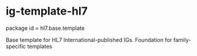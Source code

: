 # ig-template-hl7

package id = hl7.base.template

Base template for HL7 International-published IGs.  Foundation for family-specific templates
